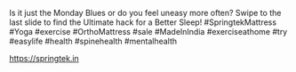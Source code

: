 Is it just the Monday Blues or do you feel uneasy more often? Swipe to the last slide to find the Ultimate hack for a Better Sleep! 
#SpringtekMattress #Yoga #exercise #OrthoMattress #sale #MadeInIndia #exerciseathome #try #easylife #health #spinehealth #mentalhealth

https://springtek.in

